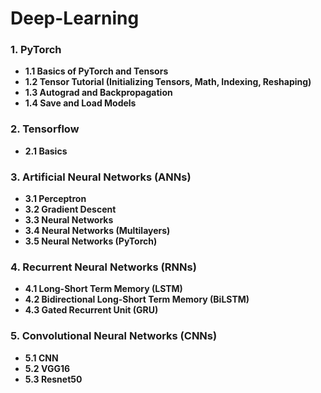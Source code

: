 # Deep-Learning
### 1. PyTorch
- **1.1 Basics of PyTorch and Tensors**
- **1.2 Tensor Tutorial (Initializing Tensors, Math, Indexing, Reshaping)**
- **1.3 Autograd and Backpropagation**
- **1.4 Save and Load Models**
### 2. Tensorflow
- **2.1 Basics**
### 3. Artificial Neural Networks (ANNs)
- **3.1 Perceptron**
- **3.2 Gradient Descent**
- **3.3 Neural Networks**
- **3.4 Neural Networks (Multilayers)**
- **3.5 Neural Networks (PyTorch)**
### 4. Recurrent Neural Networks (RNNs)
- **4.1 Long-Short Term Memory (LSTM)**
- **4.2 Bidirectional Long-Short Term Memory (BiLSTM)**
- **4.3 Gated Recurrent Unit (GRU)**
### 5. Convolutional Neural Networks (CNNs)
- **5.1 CNN**
- **5.2 VGG16**
- **5.3 Resnet50**

